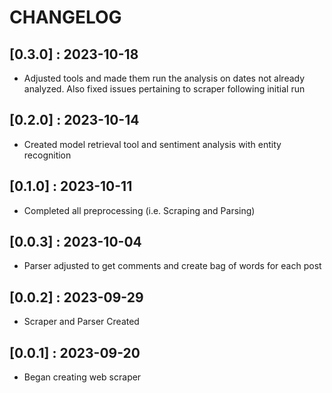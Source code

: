 # CHANGELOG

## [0.3.0] : 2023-10-18

- Adjusted tools and made them run the analysis on dates not already analyzed. Also fixed issues pertaining to scraper following initial run

## [0.2.0] : 2023-10-14

- Created model retrieval tool and sentiment analysis with entity recognition

## [0.1.0] : 2023-10-11

- Completed all preprocessing (i.e. Scraping and Parsing)

## [0.0.3] : 2023-10-04

- Parser adjusted to get comments and create bag of words for each post

## [0.0.2] : 2023-09-29

- Scraper and Parser Created

## [0.0.1] : 2023-09-20

- Began creating web scraper